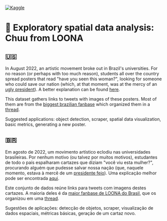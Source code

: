 [![Kaggle](https://kaggle.com/static/images/open-in-kaggle.svg)](https://www.kaggle.com/datasets/giovannasouzateodoro/chuu-do-loona)

# 🍎 Exploratory spatial data analysis: Chuu from LOONA

## 🇺🇸
In August 2022, an artistic movement broke out in Brazil's universities. For no reason (or perhaps with too much reason), students all over the country spread posters that read "have you seen this woman?", looking for someone who could save our nation (which, at that moment, was at the mercy of an [ugly president](https://theintercept.com/2014/12/11/misogynistic-hateful-elected-official-democacratic-world-brazils-jair-bolsonaro/)). A better explanation can be found [here](https://knowyourmeme.com/memes/have-you-seen-this-woman). 

This dataset gathers links to tweets with images of these posters. Most of them are from the [biggest brazilian fanbase](https://twitter.com/OrbitsBrasil) which organized them in a [thread](https://twitter.com/OrbitsBrasil/status/1565484244117458947). 

Suggested applications: object detection, scraper, spatial data visualization, basic metrics, generating a new poster. 

## 🇧🇷
Em agosto de 2022, um movimento artístico eclodiu nas universidades brasileiras. Por nenhum motivo (ou talvez por muitos motivos), estudantes de todo o país espalharam cartazes que diziam "você viu esta mulher?", procurando alguém que pudesse salvar nossa nação (que, naquele momento, estava à mercê de um [presidente feio](https://theintercept.com/2014/12/11/misogynistic-hateful-elected-official-democacratic-world-brazils-jair-bolsonaro/)). Uma explicação melhor pode ser encontrada [aqui](https://knowyourmeme.com/memes/have-you-seen-this-woman). 

Este conjunto de dados reúne links para tweets com imagens destes cartazes. A maioria deles é da [maior fanbase de LOONA do Brasil](https://twitter.com/OrbitsBrasil), que os organizou em uma [thread](https://twitter.com/OrbitsBrasil/status/1565484244117458947). 

Sugestões de aplicações: detecção de objetos, scraper, visualização de dados espaciais, métricas básicas, geração de um cartaz novo. 

